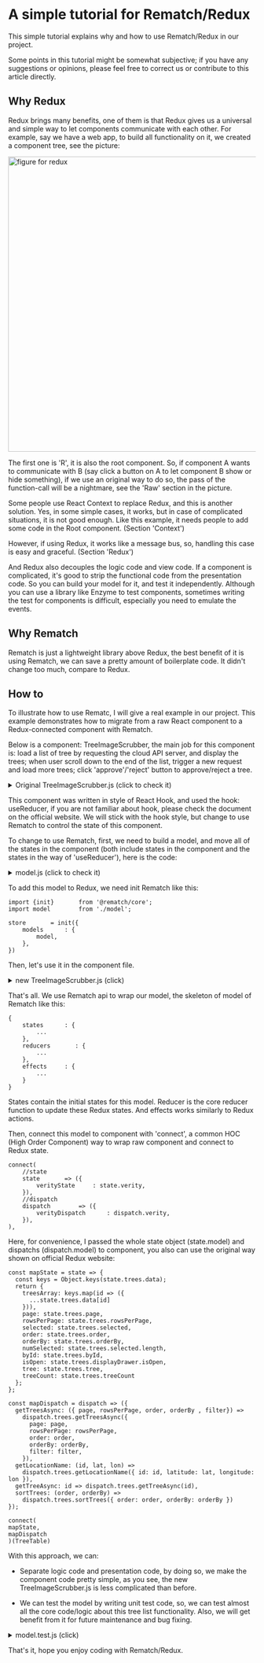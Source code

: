 # A simple tutorial for Rematch/Redux

This simple tutorial explains why and how to use Rematch/Redux in our project.

Some points in this tutorial might be somewhat subjective; if you have any suggestions or opinions, please feel free to correct us or contribute to this article directly.

## Why Redux

Redux brings many benefits, one of them is that Redux gives us a universal and simple way to let components communicate with each other. For example, say we have a web app, to build all functionality on it, we created a component tree, see the picture:

<img alt="figure for redux" src="https://raw.githubusercontent.com/dadiorchen/treetracker-admin/master/client/figure-redux.png" width="600" >

The first one is 'R', it is also the root component. So, if component A wants to communicate with B (say click a button on A to let component B show or hide something), if we use an original way to do so, the pass of the function-call will be a nightmare, see the 'Raw' section in the picture.

Some people use React Context to replace Redux, and this is another solution. Yes, in some simple cases, it works, but in case of complicated situations, it is not good enough. Like this example, it needs people to add some code in the Root component. (Section 'Context')

However, if using Redux, it works like a message bus, so, handling this case is easy and graceful. (Section 'Redux')

And Redux also decouples the logic code and view code. If a component is complicated, it's good to strip the functional code from the presentation code. So you can build your model for it, and test it independently. Although you can use a library like Enzyme to test components, sometimes writing the test for components is difficult, especially you need to emulate the events.

## Why Rematch

Rematch is just a lightweight library above Redux, the best benefit of it is using Rematch, we can save a pretty amount of boilerplate code. It didn't change too much, compare to Redux.

## How to

To illustrate how to use Rematc, I will give a real example in our project. This example demonstrates how to migrate from a raw React component to a Redux-connected component with Rematch.

Below is a component: TreeImageScrubber, the main job for this component is: load a list of tree by requesting the cloud API server, and display the trees; when user scroll down to the end of the list, trigger a new request and load more trees; click 'approve'/'reject' button to approve/reject a tree.

<details>
<summary>
Original TreeImageScrubber.js (click to check it)
</summary>

```
import React, { useEffect, useReducer } from 'react'
import {
  getTreeImages,
  approveTreeImage,
  rejectTreeImage
} from '../api/treeTrackerApi'

import compose from 'recompose/compose'
import { withStyles } from '@material-ui/core/styles'
import Typography from '@material-ui/core/Typography'
import Card from '@material-ui/core/Card'
import CardActions from '@material-ui/core/CardActions'
import CardContent from '@material-ui/core/CardContent'
import CardMedia from '@material-ui/core/CardMedia'
import Button from '@material-ui/core/Button' // replace with icons down the line
import { selectedHighlightColor } from '../common/variables.js'
import * as loglevel from 'loglevel'

const log = loglevel.getLogger('../components/TreeImageScrubber')

const styles = theme => ({
  wrapper: {
    display: 'flex',
    flexWrap: 'wrap',
    padding: '2rem 2rem 4rem'
  },
  cardImg: {
    width: '100%',
    height: 'auto'
  },
  cardTitle: {
    color: '#f00'
  },
  card: {
    cursor: 'pointer',
    margin: '0.5rem',
    border: `2px #eee solid`
  },
  selected: {
    border: `2px ${selectedHighlightColor} solid`
  },
  cardMedia: {
    height: '12rem'
  },
  cardWrapper: {
    width: '33.33%'
  }
})

const initialState = {
  treeImages: [],
  isLoading: false,
  pagesLoaded: -1,
  moreTreeImagesAvailable: true,
  pageSize: 20
};

const reducer = (state, action) => {
  let treeImages = {}
  switch (action.type) {
    case 'loadMoreTreeImages':
      let newTreeImages = [...state.treeImages, ...action.treeImages]
      let newState = {
        ...state,
        treeImages: newTreeImages,
        isLoading: action.isLoading
      };
      return newState;
    case "noMoreTreeImages":
      return {
        ...state,
        isLoading: false,
        moreTreeImagesAvailable: false
      };
    case "approveTreeImage":
      treeImages = state.treeImages.filter(
        treeImage => treeImage.id !== action.id
      )
      return { ...state, treeImages: treeImages }
    case 'rejectTreeImage':
      treeImages = state.treeImages.filter(
        treeImage => treeImage.id !== action.id
      )
      return { ...state, treeImages: treeImages }
    default:
      throw new Error('the actions got messed up, somehow!')
  }
}

const TreeImageScrubber = ({ classes, getScrollContainerRef, ...props }) => {
	log.debug('render TreeImageScrubber...')
  const [state, dispatch] = useReducer(reducer, { ...initialState })
  let treeImages = state.treeImages;
  let scrollContainerRef;
  const onApproveTreeImageClick = (e, id) => {
    approveTreeImage(id)
      .then(result => {
        dispatch({ type: 'approveTreeImage', id })
      })
      .catch(e => {
        // don't change the state if the server couldnt help us
        alert("Couldn't approve Tree Image: " + id + '!', e)
      })
  }

  const onRejectTreeImageClick = (e, id) => {
    rejectTreeImage(id)
      .then(result => {
        dispatch({ type: 'rejectTreeImage', id })
      })
      .catch(e => {
        // don't change the state if the server couldnt help us
        alert("Couldn't reject Tree Image: " + id + '!', e)
      })
  }

  const setIsLoading = loading => {
    state.isLoading = loading
  }

  const needtoLoadMoreTreeImages = () => {
    return state.moreTreeImagesAvailable && treeImages.length < state.pageSize;
  };

  const loadMoreTreeImages = () => {
    if (state.isLoading || !state.moreTreeImagesAvailable) return;
    setIsLoading(true);
    const nextPage = state.pagesLoaded + 1;
    const pageParams = {
      page: nextPage,
      rowsPerPage: state.pageSize
    }
    getTreeImages(pageParams)
      .then(result => {
        state.pagesLoaded = nextPage;
        dispatch({
          type: "loadMoreTreeImages",
          treeImages: result,
          isLoading: false
        });
      })
      .catch(error => {
        // no more to load!
        dispatch({ type: "noMoreTreeImages" });
      });
  };

  const handleScroll = e => {
    if (
      state.isLoading ||
      (scrollContainerRef &&
        Math.floor(scrollContainerRef.scrollTop) !==
          Math.floor(scrollContainerRef.scrollHeight) -
            Math.floor(scrollContainerRef.offsetHeight))
    ) {
      return
    }
    loadMoreTreeImages()
  }

  scrollContainerRef = getScrollContainerRef();
  if (scrollContainerRef) {
    scrollContainerRef.addEventListener("scroll", handleScroll);
  }

  useEffect(() => {
    if (needtoLoadMoreTreeImages()) {
      loadMoreTreeImages();
    }

    return () => {
      if (scrollContainerRef) {
        scrollContainerRef.removeEventListener('scroll', handleScroll)
      }
    };
  }, [state]);

  let treeImageItems = treeImages.map(tree => {
    if (tree.imageUrl) {
      return (
        <div className={classes.cardWrapper} key={tree.id}>
          <Card id={`card_${tree.id}`} className={classes.card}>
            <CardContent>
              <CardMedia className={classes.cardMedia} image={tree.imageUrl} />
              <Typography gutterBottom>Tree# {tree.id}</Typography>
            </CardContent>
            <CardActions>
              <Button
                color="secondary"
                size="small"
                onClick={e => onRejectTreeImageClick(e, tree.id)}
              >
                Reject
              </Button>
              <Button
                color="primary"
                size="small"
                onClick={e => onApproveTreeImageClick(e, tree.id)}
              >
                Approve
              </Button>
            </CardActions>
          </Card>
        </div>
      )
    }
  })

  return <section className={classes.wrapper}>{treeImageItems}</section>
}

export default compose(
  withStyles(styles, { withTheme: true, name: 'ImageScrubber' })
)(TreeImageScrubber)
```
</details>

This component was written in style of React Hook, and used the hook: useReducer, if you are not familiar about hook, please check the document on the official website. We will stick with the hook style, but change to use Rematch to control the state of this component.

To change to use Rematch, first, we need to build a model, and move all of the states in the component (both include states in the component and the states in the way of 'useReducer'), here is the code:

<details>
<summary>
model.js (click to check it)
</summary>

```
/*
 * The model for treeImageScrubber.js
 */
import * as loglevel		from 'loglevel'
import * as api		from '../api/treeTrackerApi'

const log		= loglevel.getLogger('../models/model')

const model = {
	state		 : {
		treeImages		: [],
		isLoading		: false,
		pagesLoaded		: -1,
		moreTreeImagesAvailable		: true,
		pageSize		: 20,
	},
	reducers		: {
		appendTreeImages(state, treeImages){
      let newTreeImages = [...state.treeImages, ...treeImages]
      let newState = {
        ...state,
        treeImages: newTreeImages,
				pagesLoaded		: state.pagesLoaded + 1,
				isLoading		: false,
      };
      return newState;
		},
		setLoading(state, isLoading){
			return {
				...state,
				isLoading,
			};
		},
		setPagesLoaded(state, pagesLoaded){
			return {
				...state,
				pagesLoaded,
			}
		},
		approvedTreeImage(state, treeId){
      const treeImages = state.treeImages.filter(
        treeImage => treeImage.id !== treeId
      )
      return { ...state, treeImages: treeImages }
		},
		rejectedTreeImage(state, treeId){
      const treeImages = state.treeImages.filter(
        treeImage => treeImage.id !== treeId
      )
      return { ...state, treeImages: treeImages }
		},

	},
	effects		: {
		/*
		 * approve a tree, given tree id
		 */
		async approveTreeImage(id){
			await api.approveTreeImage(id)
			this.approvedTreeImage(id)
			return true
		},
		/*
		 * reject a tree, given tree id
		 */
		async rejectTreeImage(id){
			await api.rejectTreeImage(id)
			this.rejectedTreeImage(id)
			return true
		},
		/*
		 * To load more trees into the list
		 */
		async loadMoreTreeImages(payload, state){
			//{{{
			log.debug('to load images')
			const verityState		= state.verity
			if (verityState.isLoading || !verityState.moreTreeImagesAvailable){
				log.debug('cancel load because condition doesn\'t meet')
				return true;
			}
			//set loading status
			this.setLoading(true)
			const nextPage = verityState.pagesLoaded + 1;
			const pageParams = {
				page: nextPage,
				rowsPerPage: verityState.pageSize
			};
			log.debug('load page with params:', pageParams)
			const result		= await api.getTreeImages(pageParams)
			//verityState.pagesLoaded = nextPage;
			this.appendTreeImages(result);
			//restore loading status
			this.setLoading(false)
			return true;
			//}}}
		},
	},
}

export default model
```
</details>

To add this model to Redux, we need init Rematch like this:

```
import {init}		from '@rematch/core';
import model		from './model';

store		= init({
    models		: {
        model,
    },
})
```

Then, let's use it in the component file.

<details>
<summary>
new TreeImageScrubber.js (click)
</summary>

```
import React, { useEffect, useReducer } from 'react'
import {connect}		from 'react-redux'
import compose from 'recompose/compose'
import { withStyles } from '@material-ui/core/styles'
import Typography from '@material-ui/core/Typography'
import Card from '@material-ui/core/Card'
import CardActions from '@material-ui/core/CardActions'
import CardContent from '@material-ui/core/CardContent'
import CardMedia from '@material-ui/core/CardMedia'
import Button from '@material-ui/core/Button' // replace with icons down the line
import { selectedHighlightColor } from '../common/variables.js';
import * as loglevel from 'loglevel';

const log = require('loglevel').getLogger('../components/TreeImageScrubber')

const styles = theme => ({
  wrapper: {
    display: 'flex',
    flexWrap: 'wrap',
    padding: '2rem 2rem 4rem'
  },
  cardImg: {
    width: '100%',
    height: 'auto'
  },
  cardTitle: {
    color: '#f00'
  },
  card: {
    cursor: 'pointer',
    margin: '0.5rem',
    border: `2px #eee solid`
  },
  selected: {
    border: `2px ${selectedHighlightColor} solid`
  },
  cardMedia: {
    height: '12rem'
  },
  cardWrapper: {
    width: '33.33%'
  }
})

const TreeImageScrubber = ({ classes, getScrollContainerRef, ...props }) => {
	log.debug('render TreeImageScrubber...')
	log.debug('complete:', props.verityState.approveAllComplete)
	const [complete, setComplete]		= React.useState(0)
	
	/*
	 * effect to load page when mounted
	 */
	useEffect(() => {
		log.debug('mounted')
		props.verityDispatch.loadMoreTreeImages();
	}, [])

	/*
	 * effect to set the scroll event
	 */
	useEffect(() => {
		log.debug('verity state changed')
		//move add listener to effect to let it refresh at every state change
		let scrollContainerRef = getScrollContainerRef();
		const handleScroll = e => {
			if (
				scrollContainerRef &&
				Math.floor(scrollContainerRef.scrollTop) !==
					Math.floor(scrollContainerRef.scrollHeight) -
					Math.floor(scrollContainerRef.offsetHeight)
			) {
				return
			}
			props.verityDispatch.loadMoreTreeImages()
		}
		let isListenerAttached		= false
		if (
			scrollContainerRef &&
			//should not listen scroll when loading
			!props.verityState.isLoading
		) {
			log.debug('attaching listener')
			scrollContainerRef.addEventListener("scroll", handleScroll);
			isListenerAttached		= true
		}else{
			log.debug('do not attach listener')
		}

		return () => {
			if (isListenerAttached) {
				scrollContainerRef.removeEventListener('scroll', handleScroll)
			}
		}
	}, [props.verityState])

  let treeImageItems = props.verityState.treeImages.map(tree => {
    if (tree.imageUrl) {
      return (
				<div className={classes.cardWrapper} key={tree.id}>
					<Card id={`card_${tree.id}`} className={classes.card}>
						<CardContent>
							<CardMedia className={classes.cardMedia} image={tree.imageUrl} />
							<Typography gutterBottom>Tree# {tree.id}</Typography>
						</CardContent>
						<CardActions>
							<Button
								color="secondary"
								size="small"
								onClick={e => props.verityDispatch.rejectTreeImage(tree.id)}
							>
								Reject
							</Button>
							<Button
								color="primary"
								size="small"
								onClick={e => props.verityDispatch.approveTreeImage(tree.id)}
							>
								Approve
							</Button>
						</CardActions>
					</Card>
				</div>
      )
    }
  })

  return <section className={classes.wrapper}>{treeImageItems}</section>
}

export default compose(
	//redux
	connect(
		//state
		state		=> ({
			verityState		: state.verity,
		}),
		//dispatch
		dispatch		=> ({
			verityDispatch		: dispatch.verity,
		}),
	),
  withStyles(styles, { withTheme: true, name: 'ImageScrubber' })
)(TreeImageScrubber) 
```
</details>

That's all. We use Rematch api to wrap our model, the skeleton of model of Rematch like this:

```
{
    states      : {
        ...
    },
    reducers       : {
        ...
    },
    effects     : {
        ...
    }
}
```

States contain the initial states for this model. Reducer is the core reducer function to update these Redux states. And effects works similarly to Redux actions.

Then, connect this model to component with 'connect', a common HOC (High Order Component) way to wrap raw component and connect to Redux state.

```
connect(
    //state
    state		=> ({
        verityState		: state.verity,
    }),
    //dispatch
    dispatch		=> ({
        verityDispatch		: dispatch.verity,
    }),
),
```

Here, for convenience, I passed the whole state object (state.model) and dispatchs (dispatch.model) to component, you also can use the original way shown on official Redux website:

```
const mapState = state => {
  const keys = Object.keys(state.trees.data);
  return {
    treesArray: keys.map(id => ({
      ...state.trees.data[id]
    })),
    page: state.trees.page,
    rowsPerPage: state.trees.rowsPerPage,
    selected: state.trees.selected,
    order: state.trees.order,
    orderBy: state.trees.orderBy,
    numSelected: state.trees.selected.length,
    byId: state.trees.byId,
    isOpen: state.trees.displayDrawer.isOpen,
    tree: state.trees.tree,
    treeCount: state.trees.treeCount
  };
};

const mapDispatch = dispatch => ({
  getTreesAsync: ({ page, rowsPerPage, order, orderBy , filter}) =>
    dispatch.trees.getTreesAsync({
      page: page,
      rowsPerPage: rowsPerPage,
      order: order,
      orderBy: orderBy,
      filter: filter,
    }),
  getLocationName: (id, lat, lon) =>
    dispatch.trees.getLocationName({ id: id, latitude: lat, longitude: lon }),
  getTreeAsync: id => dispatch.trees.getTreeAsync(id),
  sortTrees: (order, orderBy) =>
    dispatch.trees.sortTrees({ order: order, orderBy: orderBy })
});

connect(
mapState,
mapDispatch
)(TreeTable)
```

With this approach, we can:

* Separate logic code and presentation code, by doing so, we make the component code pretty simple, as you see, the new TreeImageScrubber.js is less complicated than before. 

* We can test the model by writing unit test code, so, we can test almost all the core code/logic about this tree list functionality. Also, we will get benefit from it for future maintenance and bug fixing.

<details>
<summary>
model.test.js (click)
</summary>

```
import {init}		from '@rematch/core';
import verity		from './verity';

jest.mock('../api/treeTrackerApi')

//mock the api
const api		= require('../api/treeTrackerApi')
api.getTreeImages		= () => Promise.resolve([{
		id		: '1',
	}]);
api.approveTreeImage		= () => Promise.resolve(true);
api.rejectTreeImage		= () => Promise.resolve(true);

describe('verity', () => {
	let store

	beforeEach(() => {
		store		= init({
			models		: {
				verity,
			},
		})
	})

	it('check initial state', () => {
		expect(store.getState().verity.isLoading).toBe(false)
	})

	describe('loadMoreTreeImages() ', () => {
		beforeEach(async () => {
			const result		= await store.dispatch.verity.loadMoreTreeImages() 
			expect(result).toBe(true)
		})

		it('should get some trees', () => {
			expect(store.getState().verity.treeImages).toHaveLength(1)
		})

		describe('approveTreeImage(1)', () => {
			beforeEach(async () => {
				const result		= await store.dispatch.verity.approveTreeImage('1');
				expect(result).toBe(true)
			})

			it('state tree list should removed the tree, so, get []', () => {
				expect(store.getState().verity.treeImages).toHaveLength(0)
			})
		})

		describe('rejectTreeImage(1)', () => {
			beforeEach(async () => {
				const result		= await store.dispatch.verity.rejectTreeImage('1');
				expect(result).toBe(true)
			})

			it('state tree list should removed the tree, so, get []', () => {
				expect(store.getState().verity.treeImages).toHaveLength(0)
			})
		})
	})
})
```

</details>

That's it, hope you enjoy coding with Rematch/Redux.

